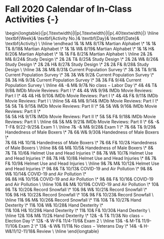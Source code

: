 # Fall 2020 Calendar of In-Class Activities {-}

\begin{longtable}{|p{.1\textwidth}|l|p{.1\textwidth}|l|p{.40\textwidth}|}
\hline
\textbf{Week}& \textbf{Activity No.}& \textbf{Day}& \textbf{Date}& \textbf{Activity} \\ \hline
\endhead
1& 1& M& 8/17& Martian Alphabet \\*
1& 1& T& 8/18& Martian Alphabet \\*
1& 1& W& 8/19& Martian Alphabet \\*
1& 1& H& 8/20& Martian Alphabet \\*
1& 1& F& 8/21& Martian Alphabet \\ \hline
2& 2& M& 8/24& Study Design \\*
2& 2& T& 8/25& Study Design \\*
2& 2& W& 8/26& Study Design \\*
2& 2& H& 8/27& Study Design \\*
2& 2& F& 8/28& Study Design \\ \hline
3& 3& M& 8/31& Current Population Survey \\*
3& 3& T& 9/1& Current Population Survey \\*
3& 3& W& 9/2& Current Population Survey \\*
3& 3& H& 9/3& Current Population Survey \\*
3& 3& F& 9/4& Current Population Survey \\ \hline
4& -& M& 9/7&	No class $-$ Labor Day \\*
4& 4& T& 9/8& IMDb Movie Reviews: Part I \\*
4& 4& W& 9/9& IMDb Movie Reviews: Part I \\*
4& 4& H& 9/10& IMDb Movie Reviews: Part I \\*
4& 4& F& 9/11& IMDb Movie Reviews: Part I \\ \hline
5& 4& M& 9/14& IMDb Movie Reviews: Part I \\*
5& 5& T& 9/15& IMDb Movie Reviews: Part II \\*
5& 5& W& 9/16& IMDb Movie Reviews: Part II \\*	
5& 5& H& 9/17& IMDb Movie Reviews: Part II \\*
5& 5& F& 9/18& IMDb Movie Reviews: Part II \\ \hline
6& 5& M& 9/21& IMDb Movie Reviews: Part II \\*
6& -& T-F& 9/22-9/25& Exam 1 \\ \hline
7& -& M& 9/28& Exam 1 \\*
7& 6& T& 9/29& Handedness of Male Boxers \\*
7& 6& W& 9/30& Handedness of Male Boxers \\*	
7& 6& H& 10/1& Handedness of Male Boxers \\*
7& 6& F& 10/2& Handedness of Male Boxers \\ \hline
8& 6& M& 10/5& Handedness of Male Boxers \\*
8& 7& T& 10/6& Helmet Use and Head Injuries \\*
8& 7& W& 10/7& Helmet Use and Head Injuries \\*	
8& 7& H& 10/8& Helmet Use and Head Injuries \\*
8& 7& F& 10/9& Helmet Use and Head Injuries \\ \hline
9& 7& M& 10/12& Helmet Use and Head Injuries \\*
9& 8& T& 10/13& COVID-19 and Air Pollution \\*
9& 8& W& 10/14& COVID-19 and Air Pollution \\*	
9& 8& H& 10/15& COVID-19 and Air Pollution \\*
9& 8& F& 10/16& COVID-19 and Air Pollution \\ \hline
10& 8& M& 10/19& COVID-19 and Air Pollution \\*
10& 9& T& 10/20& Record Snowfall \\*
10& 9& W& 10/21& Record Snowfall \\*	
10& 9& H& 10/22& Record Snowfall \\*
10& 9& F& 10/23& Record Snowfall \\ \hline
11& 9& M& 10/26& Record Snowfall \\*
11& 10& T& 10/27& Hand Dexterity \\*
11& 10& W& 10/28& Hand Dexterity \\*	
11& 10& H& 10/29& Hand Dexterity \\*
11& 10& F& 10/30& Hand Dexterity \\ \hline
12& 10& M& 11/2& Hand Dexterity \\*
12& -& T& 11/3& No class  $-$  Election Day \\*
12& -& W-F& 11/4-11/6& Exam 2 \\ \hline
13& -& M-T& 11/9-11/10& Exam 2 \\*
13& -& W& 11/11& No class  $-$  Veterans Day \\*
14& -& H-W&11/12-11/18& Review \\ \hline
\end{longtable}


